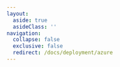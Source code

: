 ```yaml
---
layout:
  aside: true
  asideClass: ''
navigation:
  collapse: false
  exclusive: false
  redirect: /docs/deployment/azure
---
```

